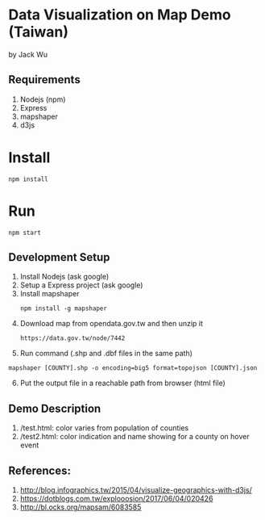 # Data Visualization on Map Demo (Taiwan)
by Jack Wu

## Requirements
1. Nodejs (npm)
2. Express
3. mapshaper
4. d3js

# Install
```aidl
npm install
```

# Run
```aidl
npm start
```

## Development Setup
1. Install Nodejs (ask google)
2. Setup a Express project (ask google)
3. Install mapshaper
    ``` 
    npm install -g mapshaper
    ```
4. Download map from opendata.gov.tw and then unzip it
    ```
    https://data.gov.tw/node/7442
    ```
5. Run command (.shp and .dbf files in the same path)
```aidl
mapshaper [COUNTY].shp -o encoding=big5 format=topojson [COUNTY].json
```
6. Put the output file in a reachable path from browser (html file)

## Demo Description
1. /test.html: color varies from population of counties
2. /test2.html: color indication and name showing for a county on hover event

## References:
1. http://blog.infographics.tw/2015/04/visualize-geographics-with-d3js/
2. https://dotblogs.com.tw/explooosion/2017/06/04/020426
3. http://bl.ocks.org/mapsam/6083585